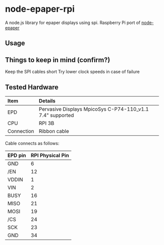 # node-epaper-rpi
A node.js library for epaper displays using spi.
Raspberry Pi port of [node-epaper](https://github.com/doganyazar/node-epaper)

## Usage

## Things to keep in mind (confirm?)
Keep the SPI cables short
Try lower clock speeds in case of failure

## Tested Hardware

| Item | Details | 
| :--- | :--- |
| EPD | Pervasive Displays MpicoSys C-P74-110_v1.1 7.4" supported |
| CPU | RPI 3B |
| Connection | Ribbon cable |

Cable connects as follows:

| EPD pin | RPI Physical Pin |
| :--- |  :--- |
| GND   | 6   |
| /EN   | 12  |
| VDDIN | 1   |
| VIN   | 2   |
| BUSY  | 16  |
| MISO  | 21  |
| MOSI  | 19  |
| /CS   | 24  |
| SCK   | 23  |
| GND   | 34  |
